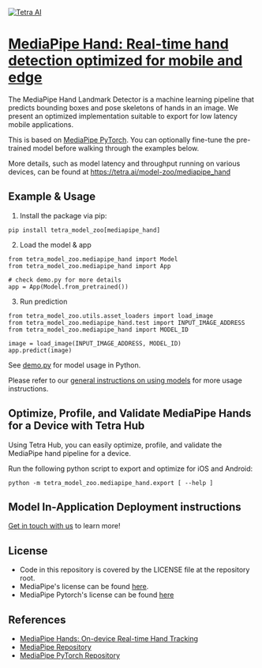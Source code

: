 [![Tetra AI](https://tetra.ai/img/logo.svg)](https://tetra.ai/)

# [MediaPipe Hand: Real-time hand detection optimized for mobile and edge](https://tetra.ai/model-zoo/mediapipe_hand)

The MediaPipe Hand Landmark Detector is a machine learning pipeline that predicts bounding boxes and pose skeletons of hands in an image.
We present an optimized implementation suitable to export for low latency mobile applications.

This is based on [MediaPipe PyTorch](https://github.com/zmurez/MediaPipePyTorch). You can optionally
fine-tune the pre-trained model before walking through the examples below.

More details, such as model latency and throughput running on various devices, can be found at https://tetra.ai/model-zoo/mediapipe_hand

## Example & Usage
1. Install the package via pip:
```
pip install tetra_model_zoo[mediapipe_hand]
```

2. Load the model & app
```
from tetra_model_zoo.mediapipe_hand import Model
from tetra_model_zoo.mediapipe_hand import App

# check demo.py for more details
app = App(Model.from_pretrained())
```

3. Run prediction
```
from tetra_model_zoo.utils.asset_loaders import load_image
from tetra_model_zoo.mediapipe_hand.test import INPUT_IMAGE_ADDRESS
from tetra_model_zoo.mediapipe_hand import MODEL_ID

image = load_image(INPUT_IMAGE_ADDRESS, MODEL_ID)
app.predict(image)
```

See [demo.py](demo.py) for model usage in Python.

Please refer to our [general instructions on using models](../../#tetra-model-zoo) for more usage instructions.

## Optimize, Profile, and Validate MediaPipe Hands for a Device with Tetra Hub
Using Tetra Hub, you can easily optimize, profile, and validate the MediaPipe hand pipeline for a device.

Run the following python script to export and optimize for iOS and Android:
```
python -m tetra_model_zoo.mediapipe_hand.export [ --help ]
```

## Model In-Application Deployment instructions
<a href="mailto:support@tetra.ai?subject=Request Access for Tetra Hub&body=Interest in using MediaPipeHand in model zoo for deploying on-device.">Get in touch with us</a> to learn more!

## License
- Code in this repository is covered by the LICENSE file at the repository root.
- MediaPipe's license can be found [here](https://github.com/google/MediaPipe/blob/master/LICENSE).
- MediaPipe Pytorch's license can be found [here](https://github.com/zmurez/MediaPipePyTorch/blob/master/LICENSE)

## References
* [MediaPipe Hands: On-device Real-time Hand Tracking](https://arxiv.org/abs/2006.10214)
* [MediaPipe Repository](https://github.com/google/MediaPipe/)
* [MediaPipe PyTorch Repository](https://github.com/zmurez/MediaPipePyTorch/)
